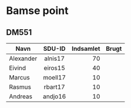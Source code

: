 # Bamse point
## DM551

| Navn		  | SDU-ID  | Indsamlet	 | Brugt |
| ------------- | :-----: |   ----------: | ----- |
| Alexander     | alnis17 |            70 |       |
| Eivind        | eiros15 |            40 |       |
| Marcus        | moell17 |            10 |       |
| Rasmus        | rbart17 |            10 |       |
| Andreas       | andjo16 |            10 |       |

